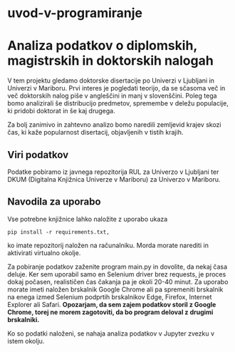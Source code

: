 # uvod-v-programiranje
# Analiza podatkov o diplomskih, magistrskih in doktorskih nalogah

V tem projektu gledamo doktorske disertacije po Univerzi v Ljubljani in Univerzi v Mariboru. Prvi interes je pogledati teorijo, da se sčasoma več in več doktorskih nalog piše v angleščini in manj v slovenščini. Poleg tega bomo analizirali še distribucijo predmetov, spremembe v deležu populacije, ki pridobi doktorat in še kaj drugega.

Za bolj zanimivo in zahtevno analizo bomo naredili zemljevid krajev skozi čas, ki kaže popularnost disertacij, objavljenih v tistih krajih.

## Viri podatkov

Podatke pobiramo iz javnega repozitorija RUL za Univerzo v Ljubljani ter DKUM (Digitalna Knjižnica Univerze v Mariboru) za Univerzo v Mariboru.

## Navodila za uporabo

Vse potrebne knjižnice lahko naložite z uporabo ukaza
```
pip install -r requirements.txt,
```
ko imate repozitorij naložen na računalniku. Morda morate narediti in aktivirati virtualno okolje.

Za pobiranje podatkov zaženite program main.py in dovolite, da nekaj časa deluje. Ker sem uporabil samo en Selenium driver brez requests, je proces dokaj počasen, realističen čas čakanja pa je okoli 20-40 minut. Za uporabo morate imeti naložen brskalnik Google Chrome ali pa spremeniti brskalnik na enega izmed Selenium podprtih brskalnikov Edge, Firefox, Internet Explorer ali Safari. **Opozarjam, da sem zajem podatkov storil z Google Chrome, torej ne morem zagotoviti, da bo program deloval z drugimi brskalniki.**

Ko so podatki naloženi, se nahaja analiza podatkov v Jupyter zvezku v istem okolju.